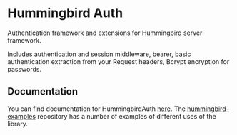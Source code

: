 # Hummingbird Auth

Authentication framework and extensions for Hummingbird server framework.

Includes authentication and session middleware, bearer, basic authentication extraction from your Request headers, Bcrypt encryption for passwords.


## Documentation

You can find documentation for HummingbirdAuth [here](https://hummingbird-project.github.io/hummingbird-docs/2.0/documentation/hummingbird/). The [hummingbird-examples](https://github.com/hummingbird-project/hummingbird-examples) repository has a number of examples of different uses of the library.

